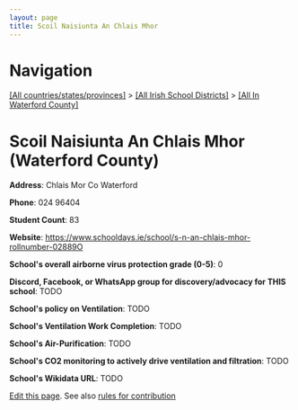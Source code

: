 ```yaml
---
layout: page
title: Scoil Naisiunta An Chlais Mhor
---
```

# Navigation

[[All countries/states/provinces]](../../..) > [[All Irish School Districts]](../..) > [[All In Waterford County]](..)

# Scoil Naisiunta An Chlais Mhor (Waterford County)

**Address**: Chlais Mor Co Waterford

**Phone**: 024 96404

**Student Count**: 83

**Website**: <https://www.schooldays.ie/school/s-n-an-chlais-mhor-rollnumber-02889O>

**School's overall airborne virus protection grade (0-5)**: 0

**Discord, Facebook, or WhatsApp group for discovery/advocacy for THIS school**: TODO

**School's policy on Ventilation**: TODO

**School's Ventilation Work Completion**: TODO

**School's Air-Purification**: TODO

**School's CO2 monitoring to actively drive ventilation and filtration**: TODO

**School's Wikidata URL**: TODO


[Edit this page](https://github.com/ventilate-schools/Ireland/edit/main/./Waterford_County/Scoil_Naisiunta_An_Chlais_Mhor.md). See also [rules for contribution](../../../contribution-rules/)